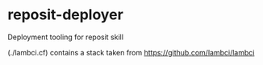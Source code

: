 # reposit-deployer
Deployment tooling for reposit skill

(./lambci.cf) contains a stack taken from https://github.com/lambci/lambci
